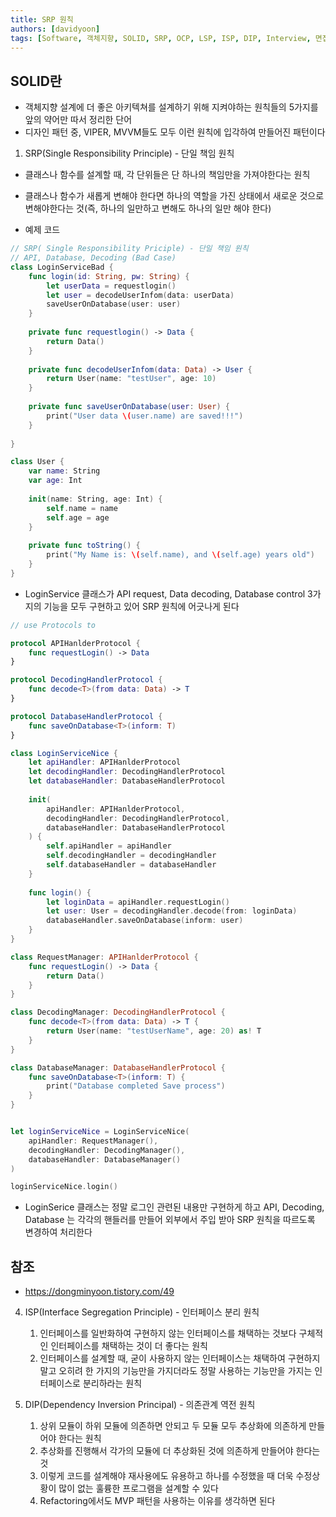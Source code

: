 ```yaml
---
title: SRP 원칙
authors: [davidyoon]
tags: [Software, 객체지향, SOLID, SRP, OCP, LSP, ISP, DIP, Interview, 면접, Single Responsibility Principle]
---
```

## SOLID란

- 객체지향 설계에 더 좋은 아키텍쳐를 설계하기 위해 지켜야하는 원칙들의 5가지를 앞의 약어만 따서 정리한 단어
- 디자인 패턴 중, VIPER, MVVM들도 모두 이런 원칙에 입각하여 만들어진 패턴이다

1. SRP(Single Responsibility Principle) - 단일 책임 원칙
- 클래스나 함수를 설계할 때, 각 단위들은 단 하나의 책임만을 가져야한다는 원칙
- 클래스나 함수가 새롭게 변해야 한다면 하나의 역할을 가진 상태에서 새로운 것으로 변해야한다는 것(즉, 하나의 일만하고 변해도 하나의 일만 해야 한다)

- 예제 코드
``` Swift
// SRP( Single Responsibility Priciple) - 단일 책임 원칙
// API, Database, Decoding (Bad Case)
class LoginServiceBad {
    func login(id: String, pw: String) {
        let userData = requestlogin()
        let user = decodeUserInfom(data: userData)
        saveUserOnDatabase(user: user)
    }
    
    private func requestlogin() -> Data {
        return Data()
    }
    
    private func decodeUserInfom(data: Data) -> User {
        return User(name: "testUser", age: 10)
    }
    
    private func saveUserOnDatabase(user: User) {
        print("User data \(user.name) are saved!!!")
    }
    
}

class User {
    var name: String
    var age: Int
    
    init(name: String, age: Int) {
        self.name = name
        self.age = age
    }
    
    private func toString() {
        print("My Name is: \(self.name), and \(self.age) years old")
    }
}
```
- LoginService 클래스가 API request, Data decoding, Database control 3가지의 기능을 모두 구현하고 있어 SRP 원칙에 어긋나게 된다

```Swift
// use Protocols to

protocol APIHanlderProtocol {
    func requestLogin() -> Data
}

protocol DecodingHandlerProtocol {
    func decode<T>(from data: Data) -> T
}

protocol DatabaseHandlerProtocol {
    func saveOnDatabase<T>(inform: T)
}

class LoginServiceNice {
    let apiHandler: APIHanlderProtocol
    let decodingHandler: DecodingHandlerProtocol
    let databaseHandler: DatabaseHandlerProtocol
    
    init(
        apiHandler: APIHanlderProtocol,
        decodingHandler: DecodingHandlerProtocol,
        databaseHandler: DatabaseHandlerProtocol
    ) {
        self.apiHandler = apiHandler
        self.decodingHandler = decodingHandler
        self.databaseHandler = databaseHandler
    }
    
    func login() {
        let loginData = apiHandler.requestLogin()
        let user: User = decodingHandler.decode(from: loginData)
        databaseHandler.saveOnDatabase(inform: user)
    }
}

class RequestManager: APIHanlderProtocol {
    func requestLogin() -> Data {
        return Data()
    }
}

class DecodingManager: DecodingHandlerProtocol {
    func decode<T>(from data: Data) -> T {
        return User(name: "testUserName", age: 20) as! T
    }
}

class DatabaseManager: DatabaseHandlerProtocol {
    func saveOnDatabase<T>(inform: T) {
        print("Database completed Save process")
    }
}


let loginServiceNice = LoginServiceNice(
    apiHandler: RequestManager(),
    decodingHandler: DecodingManager(),
    databaseHandler: DatabaseManager()
)

loginServiceNice.login()

```
- LoginSerice 클래스는 정말 로그인 관련된 내용만 구현하게 하고 API, Decoding, Database 는 각각의 핸들러를 만들어 외부에서 주입 받아 SRP 원칙을 따르도록 변경하여 처리한다


## 참조
- https://dongminyoon.tistory.com/49

4. ISP(Interface Segregation Principle) - 인터페이스 분리 원칙
    1. 인터페이스를 일반화하여 구현하지 않는 인터페이스를 채택하는 것보다 구체적인 인터페이스를 채택하는 것이 더 좋다는 원칙
    2. 인터페이스를 설계할 때, 굳이 사용하지 않는 인터페이스는 채택하여 구현하지 말고 오히려 한 가지의 기능만을 가지더라도 정말 사용하는 기능만을 가지는 인터페이스로 분리하라는 원칙

5. DIP(Dependency Inversion Principal) - 의존관계 역전 원칙
    1. 상위 모듈이 하위 모듈에 의존하면 안되고 두 모듈 모두 추상화에 의존하게 만들어야 한다는 원칙
    2. 추상화를 진행해서 각가의 모듈에 더 추상화된 것에 의존하게 만들어야 한다는 것
    3. 이렇게 코드를 설계해야 재사용에도 유용하고 하나를 수정했을 때 더욱 수정상황이 많이 없는 훌륭한 프로그램을 설계할 수 있다
    4. Refactoring에서도 MVP 패턴을 사용하는 이유를 생각하면 된다